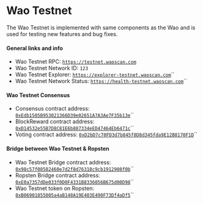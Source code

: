 # Wao Testnet

The Wao Testnet is implemented with same components as the Wao and is used for testing new features and bug fixes.

#### General links and info

* Wao Testnet RPC: [`https://testnet.waoscan.com`](https://testnet.waoscan.com)
* Wao Testnet Network ID: `123`
* Wao Testnet Explorer: [`https://explorer-testnet.waoscan.com`](https://explorer-testnet.waoscan.com)\`\`
* Wao Testnet Network Status: [`https://health-testnet.waoscan.com`](https://health-testnet.waoscan.com)\`\`

#### Wao Testnet Consensus

* Consensus contract address: [`0xEdb1505B953021366D39e02651A7A3Ae7F35b13e`](https://explorer-testnet.waoscan.com/address/0xedb1505b953021366d39e02651a7a3ae7f35b13e)\`\`
* BlockReward contract address: [`0xD14532e55B7D8C81E6b887334eED47464Eb6471c`](https://explorer-testnet.waoscan.com/address/0xd14532e55b7d8c81e6b887334eed47464eb6471c)\`\`
* Voting contract address: [`0xD2bD7c70FD3d7b845f8D8d345fda9E12B8170F1D`](https://explorer-testnet.waoscan.com/address/0xd2bd7c70fd3d7b845f8d8d345fda9e12b8170f1d)\`\`

#### Bridge between Wao Testnet & Ropsten

* Wao Testnet Bridge contract address: [`0x98c57f08582460e7d2f8d76318c9cb1912908f0b`](https://explorer-testnet.waoscan.com/address/0x98c57f08582460e7d2f8d76318c9cb1912908f0b)\`\`
* Ropsten Bridge contract address: [`0xE0a7357dDe033f0D0F4331B8336056B675d00D98`](https://ropsten.etherscan.io/address/0xe0a7357dde033f0d0f4331b8336056b675d00d98)\`\`
* Wao Testnet token on Ropsten: [`0xB06901855005a4aB148A19E403E490F73Df4aDf5`](https://ropsten.etherscan.io/token/0xb06901855005a4ab148a19e403e490f73df4adf5)\`\`

